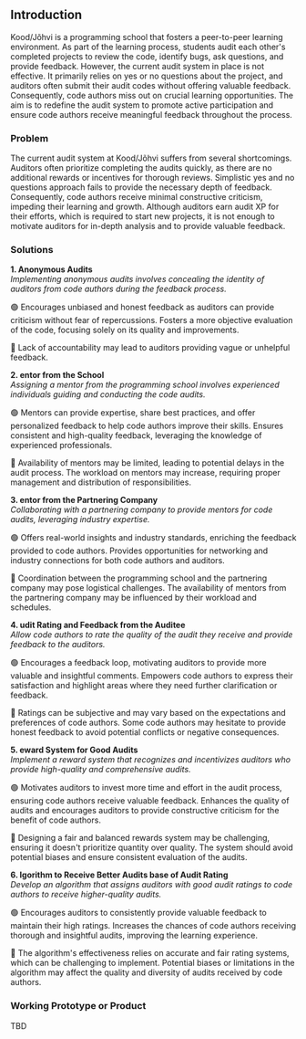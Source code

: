 ## Introduction
Kood/Jõhvi is a programming school that fosters a peer-to-peer learning environment. As part of the learning process, students audit each other's completed projects to review the code, identify bugs, ask questions, and provide feedback. However, the current audit system in place is not effective. It primarily relies on yes or no questions about the project, and auditors often submit their audit codes without offering valuable feedback. Consequently, code authors miss out on crucial learning opportunities. The aim is to redefine the audit system to promote active participation and ensure code authors receive meaningful feedback throughout the process. 

### Problem
The current audit system at Kood/Jõhvi suffers from several shortcomings. Auditors often prioritize completing the audits quickly, as there are no additional rewards or incentives for thorough reviews. Simplistic yes and no questions approach fails to provide the necessary depth of feedback. Consequently, code authors receive minimal constructive criticism, impeding their learning and growth. Although auditors earn audit XP for their efforts, which is required to start new projects, it is not enough to motivate auditors for in-depth analysis and to provide valuable feedback.

### Solutions

**1. Anonymous Audits**<br>
_Implementing anonymous audits involves concealing the identity of auditors from code authors during the feedback process._

🟢 Encourages unbiased and honest feedback as auditors can provide criticism without fear of repercussions. Fosters a more objective evaluation of the code, focusing solely on its quality and improvements. 

🔴 Lack of accountability may lead to auditors providing vague or unhelpful feedback. 

**2. entor from the School**<br>
_Assigning a mentor from the programming school involves experienced individuals guiding and conducting the code audits._

🟢 Mentors can provide expertise, share best practices, and offer personalized feedback to help code authors improve their skills. Ensures consistent and high-quality feedback, leveraging the knowledge of experienced professionals. 

🔴 Availability of mentors may be limited, leading to potential delays in the audit process. The workload on mentors may increase, requiring proper management and distribution of responsibilities.

**3. entor from the Partnering Company**<br>
_Collaborating with a partnering company to provide mentors for code audits, leveraging industry expertise._

🟢 Offers real-world insights and industry standards, enriching the feedback provided to code authors. Provides opportunities for networking and industry connections for both code authors and auditors. 

🔴 Coordination between the programming school and the partnering company may pose logistical challenges. The availability of mentors from the partnering company may be influenced by their workload and schedules.

**4. udit Rating and Feedback from the Auditee**<br>
_Allow code authors to rate the quality of the audit they receive and provide feedback to the auditors._

🟢 Encourages a feedback loop, motivating auditors to provide more valuable and insightful comments. Empowers code authors to express their satisfaction and highlight areas where they need further clarification or feedback. 

🔴 Ratings can be subjective and may vary based on the expectations and preferences of code authors. Some code authors may hesitate to provide honest feedback to avoid potential conflicts or negative consequences.

**5. eward System for Good Audits**<br>
_Implement a reward system that recognizes and incentivizes auditors who provide high-quality and comprehensive audits._

🟢 Motivates auditors to invest more time and effort in the audit process, ensuring code authors receive valuable feedback. Enhances the quality of audits and encourages auditors to provide constructive criticism for the benefit of code authors. 

🔴 Designing a fair and balanced rewards system may be challenging, ensuring it doesn't prioritize quantity over quality. The system should avoid potential biases and ensure consistent evaluation of the audits.

**6. lgorithm to Receive Better Audits base of Audit Rating**<br>
_Develop an algorithm that assigns auditors with good audit ratings to code authors to receive higher-quality audits._

🟢 Encourages auditors to consistently provide valuable feedback to maintain their high ratings. Increases the chances of code authors receiving thorough and insightful audits, improving the learning experience. 

🔴 The algorithm's effectiveness relies on accurate and fair rating systems, which can be challenging to implement. Potential biases or limitations in the algorithm may affect the quality and diversity of audits received by code authors.

### Working Prototype or Product

TBD
